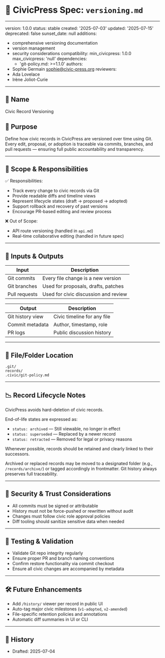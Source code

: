 # 🔢 CivicPress Spec: `versioning.md`

---

version: 1.0.0 status: stable created: '2025-07-03' updated: '2025-07-15'
deprecated: false sunset_date: null additions:

- comprehensive versioning documentation
- version management
- security considerations compatibility: min_civicpress: 1.0.0 max_civicpress:
  'null' dependencies:
  - 'git-policy.md: >=1.1.0' authors:
- Sophie Germain <sophie@civic-press.org> reviewers:
- Ada Lovelace
- Irène Joliot-Curie

---

## 📛 Name

Civic Record Versioning

## 🎯 Purpose

Define how civic records in CivicPress are versioned over time using Git.  
Every edit, proposal, or adoption is traceable via commits, branches, and pull
requests — ensuring full public accountability and transparency.

---

## 🧩 Scope & Responsibilities

✅ Responsibilities:

- Track every change to civic records via Git
- Provide readable diffs and timeline views
- Represent lifecycle states (draft → proposed → adopted)
- Support rollback and recovery of past versions
- Encourage PR-based editing and review process

❌ Out of Scope:

- API route versioning (handled in `api.md`)
- Real-time collaborative editing (handled in future spec)

---

## 🔗 Inputs & Outputs

| Input         | Description                          |
| ------------- | ------------------------------------ |
| Git commits   | Every file change is a new version   |
| Git branches  | Used for proposals, drafts, patches  |
| Pull requests | Used for civic discussion and review |

| Output           | Description                 |
| ---------------- | --------------------------- |
| Git history view | Civic timeline for any file |
| Commit metadata  | Author, timestamp, role     |
| PR logs          | Public discussion history   |

---

## 📂 File/Folder Location

```
.git/
records/
.civic/git-policy.md
```

---

## 📉 Record Lifecycle Notes

CivicPress avoids hard-deletion of civic records.

End-of-life states are expressed as:

- `status: archived` — Still viewable, no longer in effect
- `status: superseded` — Replaced by a newer record
- `status: retracted` — Removed for legal or privacy reasons

Whenever possible, records should be retained and clearly linked to their
successors.

Archived or replaced records may be moved to a designated folder (e.g.,
`/records/archive/`) or tagged accordingly in frontmatter. Git history always
preserves full traceability.

---

## 🔐 Security & Trust Considerations

- All commits must be signed or attributable
- History must not be force-pushed or rewritten without audit
- Changes must follow civic role approval policies
- Diff tooling should sanitize sensitive data when needed

---

## 🧪 Testing & Validation

- Validate Git repo integrity regularly
- Ensure proper PR and branch naming conventions
- Confirm restore functionality via commit checkout
- Ensure all civic changes are accompanied by metadata

---

## 🛠️ Future Enhancements

- Add `/history/` viewer per record in public UI
- Auto-tag major civic milestones (`v1-adopted`, `v2-amended`)
- File-specific retention policies and annotations
- Automatic diff summaries in UI or CLI

---

## 📅 History

- Drafted: 2025-07-04
